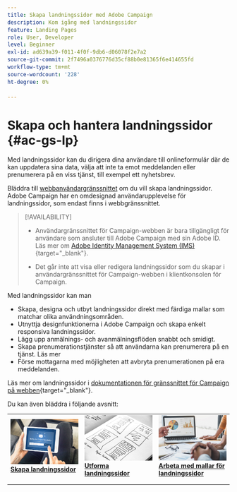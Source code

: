 ```yaml
---
title: Skapa landningssidor med Adobe Campaign
description: Kom igång med landningssidor
feature: Landing Pages
role: User, Developer
level: Beginner
exl-id: ad639a39-f011-4f0f-9db6-d06078f2e7a2
source-git-commit: 2f7496a0376776d35cf88b0e81365f6e414655fd
workflow-type: tm+mt
source-wordcount: '228'
ht-degree: 0%

---
```


# Skapa och hantera landningssidor {#ac-gs-lp}

Med landningssidor kan du dirigera dina användare till onlineformulär där de kan uppdatera sina data, välja att inte ta emot meddelanden eller prenumerera på en viss tjänst, till exempel ett nyhetsbrev.

Bläddra till [webbanvändargränssnittet](../start/campaign-ui.md#campaign-web-user-interface-ac-web-ui) om du vill skapa landningssidor. Adobe Campaign har en omdesignad användarupplevelse för landningssidor, som endast finns i webbgränssnittet.


>[!AVAILABILITY]
>
>* Användargränssnittet för Campaign-webben är bara tillgängligt för användare som ansluter till Adobe Campaign med sin Adobe ID. Läs mer om [Adobe Identity Management System (IMS)](https://helpx.adobe.com/enterprise/using/identity.html){target="_blank"}.
>
>* Det går inte att visa eller redigera landningssidor som du skapar i användargränssnittet för Campaign-webben i klientkonsolen för Campaign.
>

Med landningssidor kan man

* Skapa, designa och utbyt landningssidor direkt med färdiga mallar som matchar olika användningsområden.
* Utnyttja designfunktionerna i Adobe Campaign och skapa enkelt responsiva landningssidor.
* Lägg upp anmälnings- och avanmälningsflöden snabbt och smidigt.
* Skapa prenumerationstjänster så att användarna kan prenumerera på en tjänst. Läs mer
* Förse mottagarna med möjligheten att avbryta prenumerationen på era meddelanden.


Läs mer om landningssidor i [dokumentationen för gränssnittet för Campaign på webben](https://experienceleague.adobe.com/en/docs/campaign-web/v8/landing-pages/get-started-lp){target="_blank"}.

Du kan även bläddra i följande avsnitt:

<table style="table-layout:fixed"><tr style="border: 0;">
<td>
<a href="https://experienceleague.adobe.com/en/docs/campaign-web/v8/landing-pages/create-lp">
<img alt="Lead" src="assets/do-not-localize/lp-subscription.jpeg">
</a>
<div><a href="https://experienceleague.adobe.com/en/docs/campaign-web/v8/landing-pages/create-lp"><strong>Skapa landningssidor</strong>
</div>
<p>
</td>
<td>
<a href="https://experienceleague.adobe.com/en/docs/campaign-web/v8/landing-pages/lp-content">
<img alt="Validering" src="assets/do-not-localize//lp-design.jpg">
</a>
<div>
<a href="https://experienceleague.adobe.com/en/docs/campaign-web/v8/landing-pages/lp-content"><strong>Utforma landningssidor</strong></a>
</div>
<p>
</td>
<td>
<a href="https://experienceleague.adobe.com/en/docs/campaign-web/v8/landing-pages/lp-templates">
<img alt="Validering" src="assets/do-not-localize/lp-reporting.jpg">
</a>
<div>
<a href="https://experienceleague.adobe.com/en/docs/campaign-web/v8/landing-pages/lp-templates"><strong>Arbeta med mallar för landningssidor</strong></a>
</div>
<p>
</td>
</tr></table>
